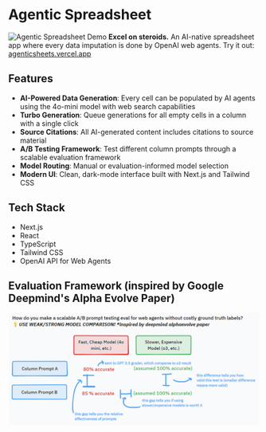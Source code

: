 # Agentic Spreadsheet
![Agentic Spreadsheet Demo](README_GIF.gif)
**Excel on steroids.** An AI-native spreadsheet app where every data imputation is done by OpenAI web agents. Try it out: [agenticsheets.vercel.app](https://agenticsheets.vercel.app)

## Features

- **AI-Powered Data Generation**: Every cell can be populated by AI agents using the 4o-mini model with web search capabilities
- **Turbo Generation**: Queue generations for all empty cells in a column with a single click
- **Source Citations**: All AI-generated content includes citations to source material
- **A/B Testing Framework**: Test different column prompts through a scalable evaluation framework
- **Model Routing**: Manual or evaluation-informed model selection
- **Modern UI**: Clean, dark-mode interface built with Next.js and Tailwind CSS

## Tech Stack

- Next.js
- React
- TypeScript
- Tailwind CSS
- OpenAI API for Web Agents

## Evaluation Framework (inspired by Google Deepmind's Alpha Evolve Paper)
![Scalable Evaluation Framework](Scalable_Eval_Framework.png)
